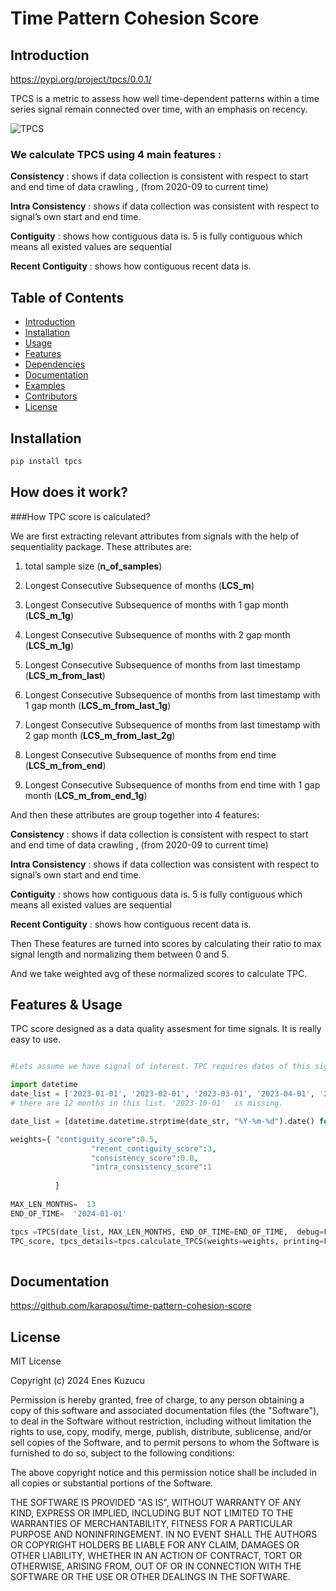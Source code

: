 
# Time Pattern Cohesion Score

## Introduction

https://pypi.org/project/tpcs/0.0.1/

TPCS is a metric to assess how well time-dependent patterns within a time series signal remain connected over time, with an emphasis on recency.

![TPCS](https://github.com/karaposu/time-pattern-cohesion-score/tpcs_illustration)

### We calculate TPCS using 4 main features :

**Consistency** : shows if data collection is consistent with respect to  start and end time of data crawling  , (from  2020-09 to current time)

**Intra Consistency** : shows if data collection was consistent with respect to signal’s own start and end time. 

**Contiguity** : shows how contiguous data is. 5 is fully contiguous which means all existed values are sequential

**Recent Contiguity** : shows how contiguous recent data is. 


## Table of Contents
- [Introduction](#introduction)
- [Installation](#installation)
- [Usage](#usage)
- [Features](#features)
- [Dependencies](#dependencies)
- [Documentation](#documentation)
- [Examples](#examples)
- [Contributors](#contributors)
- [License](#license)

## Installation

```python
pip install tpcs
```

## How does it work?

###How TPC score is calculated?

We are first extracting relevant attributes from signals with the help of sequentiality package.  These attributes are:

1. total sample size (**n_of_samples**)

2. Longest Consecutive Subsequence of months  (**LCS_m**)

3. Longest Consecutive Subsequence of months with 1 gap month (**LCS_m_1g**)

4. Longest Consecutive Subsequence of months with 2 gap month (**LCS_m_1g**)

5. Longest Consecutive Subsequence of months from last timestamp (**LCS_m_from_last**)

6. Longest Consecutive Subsequence of months from last timestamp  with 1 gap month (**LCS_m_from_last_1g**)

7. Longest Consecutive Subsequence of months from last timestamp  with 2 gap month  (**LCS_m_from_last_2g**)

8. Longest Consecutive Subsequence of months from end time (**LCS_m_from_end**)

9. Longest Consecutive Subsequence of months from end time  with 1 gap month  (**LCS_m_from_end_1g**)

 
And then these attributes are group together into 4 features:

**Consistency** : shows if data collection is consistent with respect to  start and end time of data crawling  , (from  2020-09 to current time)

**Intra Consistency** : shows if data collection was consistent with respect to signal’s own start and end time. 

**Contiguity** : shows how contiguous data is. 5 is fully contiguous which means all existed values are sequential

**Recent Contiguity** : shows how contiguous recent data is. 

Then These features are turned into scores by calculating their ratio to max signal length and normalizing them between 0 and 5. 

And we take weighted avg of these normalized scores to calculate TPC.  

## Features & Usage

TPC score designed as a data quality assesment for time signals. It is really easy to use. 


```python

#Lets assume we have signal of interest. TPC requires dates of this signal as input. 

import datetime
date_list = ['2023-01-01', '2023-02-01', '2023-03-01', '2023-04-01', '2023-05-01', '2023-06-01', '2023-07-01', '2023-08-01', '2023-09-01', '2023-11-01', '2023-12-01', '2024-01-01']
# there are 12 months in this list. '2023-10-01'  is missing.  

date_list = [datetime.datetime.strptime(date_str, "%Y-%m-%d").date() for date_str in specific_dates]

weights={ "contiguity_score":0.5,
                  "recent_contiguity_score":3,
                  "consistency_score":0.8,
                  "intra_consistency_score":1
    
          }
  
MAX_LEN_MONTHS=  13  
END_OF_TIME=  '2024-01-01' 

tpcs =TPCS(date_list, MAX_LEN_MONTHS, END_OF_TIME=END_OF_TIME,  debug=False, return_details=True)
TPC_score, tpcs_details=tpcs.calculate_TPCS(weights=weights, printing=False)
 

```

## Documentation
https://github.com/karaposu/time-pattern-cohesion-score

## License

MIT License

Copyright (c) 2024 Enes Kuzucu

Permission is hereby granted, free of charge, to any person obtaining a copy of this software and associated documentation files (the "Software"), to deal in the Software without restriction, including without limitation the rights to use, copy, modify, merge, publish, distribute, sublicense, and/or sell copies of the Software, and to permit persons to whom the Software is furnished to do so, subject to the following conditions:

The above copyright notice and this permission notice shall be included in all copies or substantial portions of the Software.

THE SOFTWARE IS PROVIDED "AS IS", WITHOUT WARRANTY OF ANY KIND, EXPRESS OR IMPLIED, INCLUDING BUT NOT LIMITED TO THE WARRANTIES OF MERCHANTABILITY, FITNESS FOR A PARTICULAR PURPOSE AND NONINFRINGEMENT. IN NO EVENT SHALL THE AUTHORS OR COPYRIGHT HOLDERS BE LIABLE FOR ANY CLAIM, DAMAGES OR OTHER LIABILITY, WHETHER IN AN ACTION OF CONTRACT, TORT OR OTHERWISE, ARISING FROM, OUT OF OR IN CONNECTION WITH THE SOFTWARE OR THE USE OR OTHER DEALINGS IN THE SOFTWARE.
